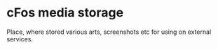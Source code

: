 cFos media storage
==================

Place, where stored various arts, screenshots etc for using on external services.